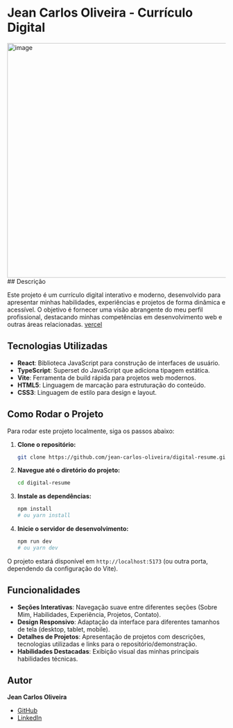 # Jean Carlos Oliveira - Currículo Digital

<img width="1347" height="541" alt="image" src="https://github.com/user-attachments/assets/13fd7771-806c-439f-bd69-7dc423830db0" />
## Descrição

Este projeto é um currículo digital interativo e moderno, desenvolvido para apresentar minhas habilidades, experiências e projetos de forma dinâmica e acessível. O objetivo é fornecer uma visão abrangente do meu perfil profissional, destacando minhas competências em desenvolvimento web e outras áreas relacionadas.
[vercel](https://curriculo-digital-jean-oliveira.vercel.app/ "confirir projeto")

## Tecnologias Utilizadas

*   **React**: Biblioteca JavaScript para construção de interfaces de usuário.
*   **TypeScript**: Superset do JavaScript que adiciona tipagem estática.
*   **Vite**: Ferramenta de build rápida para projetos web modernos.
*   **HTML5**: Linguagem de marcação para estruturação do conteúdo.
*   **CSS3**: Linguagem de estilo para design e layout.

## Como Rodar o Projeto

Para rodar este projeto localmente, siga os passos abaixo:

1.  **Clone o repositório:**
    ```bash
    git clone https://github.com/jean-carlos-oliveira/digital-resume.git
    ```
2.  **Navegue até o diretório do projeto:**
    ```bash
    cd digital-resume
    ```
3.  **Instale as dependências:**
    ```bash
    npm install
    # ou yarn install
    ```
4.  **Inicie o servidor de desenvolvimento:**
    ```bash
    npm run dev
    # ou yarn dev
    ```

O projeto estará disponível em `http://localhost:5173` (ou outra porta, dependendo da configuração do Vite).

## Funcionalidades

*   **Seções Interativas**: Navegação suave entre diferentes seções (Sobre Mim, Habilidades, Experiência, Projetos, Contato).
*   **Design Responsivo**: Adaptação da interface para diferentes tamanhos de tela (desktop, tablet, mobile).
*   **Detalhes de Projetos**: Apresentação de projetos com descrições, tecnologias utilizadas e links para o repositório/demonstração.
*   **Habilidades Destacadas**: Exibição visual das minhas principais habilidades técnicas.

## Autor

**Jean Carlos Oliveira**

*   [GitHub](https://github.com/jean-carlos-oliveira)
*   [LinkedIn](https://www.linkedin.com/in/jean-carlos-oliveira-dev/)
